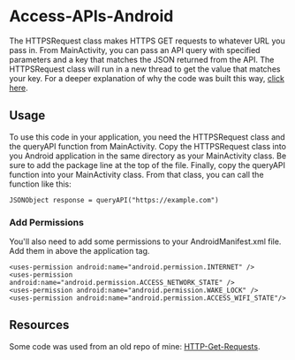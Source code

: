 # Access-APIs-Android

The HTTPSRequest class makes HTTPS GET requests to whatever URL you pass in. From MainActivity, you can pass an API query with specified parameters and a key that matches the JSON returned from the API. The HTTPSRequest class will run in a new thread to get the value that matches your key. For a deeper explanation of why the code was built this way, [click here](https://medium.com/@reganwillis/android-development-querying-an-api-with-java-997384a1e787).

## Usage

To use this code in your application, you need the HTTPSRequest class and the queryAPI function from MainActivity. Copy the HTTPSRequest class into you Android application in the same directory as your MainActivity class. Be sure to add the package line at the top of the file. Finally, copy the queryAPI function into your MainActivity class. From that class, you can call the function like this:

    JSONObject response = queryAPI("https://example.com")

### Add Permissions

You'll also need to add some permissions to your AndroidManifest.xml file. Add them in above the application tag.

    <uses-permission android:name="android.permission.INTERNET" />
    <uses-permission android:name="android.permission.ACCESS_NETWORK_STATE" />
    <uses-permission android:name="android.permission.WAKE_LOCK" />
    <uses-permission android:name="android.permission.ACCESS_WIFI_STATE"/>

## Resources

Some code was used from an old repo of mine: [HTTP-Get-Requests](https://github.com/reganwillis/HTTP-GET-Requests).
